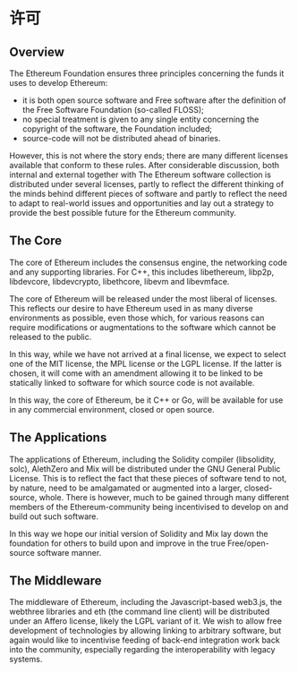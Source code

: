 # 许可

## Overview

The Ethereum Foundation ensures three principles concerning the funds it uses to develop Ethereum:

- it is both open source software and Free software after the definition of the Free Software Foundation (so-called FLOSS);
- no special treatment is given to any single entity concerning the copyright of the software, the Foundation included;
- source-code will not be distributed ahead of binaries.

However, this is not where the story ends; there are many different licenses available that conform to these rules. After considerable discussion, both internal and external together with The Ethereum software collection is distributed under several licenses, partly to reflect the different thinking of the minds behind different pieces of software and partly to reflect the need to adapt to real-world issues and opportunities and lay out a strategy to provide the best possible future for the Ethereum community.

## The Core

The core of Ethereum includes the consensus engine, the networking code and any supporting libraries. For C++, this includes libethereum, libp2p, libdevcore, libdevcrypto, libethcore, libevm and libevmface.

The core of Ethereum will be released under the most liberal of licenses. This reflects our desire to have Ethereum used in as many diverse environments as possible, even those which, for various reasons can require modifications or augmentations to the software which cannot be released to the public.

In this way, while we have not arrived at a final license, we expect to select one of the MIT license, the MPL license or the LGPL license. If the latter is chosen, it will come with an amendment allowing it to be linked to be statically linked to software for which source code is not available.

In this way, the core of Ethereum, be it C++ or Go, will be available for use in any commercial environment, closed or open source.

## The Applications

The applications of Ethereum, including the Solidity compiler (libsolidity, solc), AlethZero and Mix will be distributed under the GNU General Public License. This is to reflect the fact that these pieces of software tend to not, by nature, need to be amalgamated or augmented into a larger, closed-source, whole. There is however, much to be gained through many different members of the Ethereum-community being incentivised to develop on and build out such software.

In this way we hope our initial version of Solidity and Mix lay down the foundation for others to build upon and improve in the true Free/open-source software manner.

## The Middleware

The middleware of Ethereum, including the Javascript-based web3.js, the webthree libraries and eth (the command line client) will be distributed under an Affero license, likely the LGPL variant of it. We wish to allow free development of technologies by allowing linking to arbitrary software, but again would like to incentivise feeding of back-end integration work back into the community, especially regarding the interoperability with legacy systems.